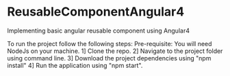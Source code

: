 # ReusableComponentAngular4
Implementing basic angular reusable component using Angular4

To run the project follow the following steps:
Pre-requisite: You will need NodeJs on your machine.
1] Clone the repo.
2] Navigate to the project folder using command line.
3] Download the project dependencies using "npm install"
4] Run the application using "npm start".
